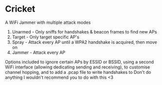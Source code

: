 # Cricket
A WiFi Jammer with multiple attack modes
  1. Unarmed - Only sniffs for handshakes & beacon frames to find new APs
  2. Target - Only target specific AP's
  3. Spray - Attack every AP until a WPA2 handshake is acquired, then move on
  4. Jammer - Attack every AP

Options included to ignore certain APs by ESSID or BSSID, using a second WiFi interface (allowing dedicating sending and receiving), to customise channel hopping, and to add a .pcap file to write handshakes to
Don't do anything I wouldn't recommend you to do with this <3
